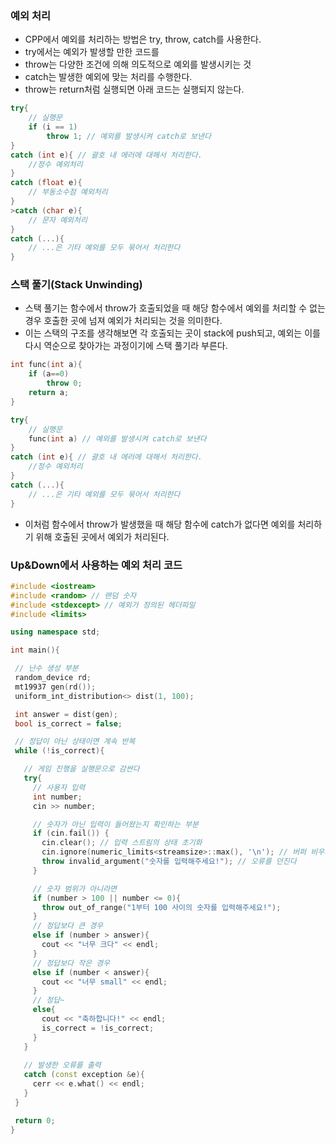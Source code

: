 ### 예외 처리
- CPP에서 예외를 처리하는 방법은 try, throw, catch를 사용한다.
- try에서는 예외가 발생할 만한 코드를
- throw는 다양한 조건에 의해 의도적으로 예외를 발생시키는 것
- catch는 발생한 예외에 맞는 처리를 수행한다.
- throw는 return처럼 실행되면 아래 코드는 실행되지 않는다.
```cpp
try{
	// 실행문
	if (i == 1)
		throw 1; // 예외를 발생시켜 catch로 보낸다
}
catch (int e){ // 괄호 내 에러에 대해서 처리한다.
	//정수 예외처리  
}
catch (float e){
	// 부동소수점 예외처리
}
>catch (char e){
	// 문자 예외처리
}
catch (...){
	// ...은 기타 예외를 모두 묶어서 처리한다
}
```

### 스택 풀기(Stack Unwinding)
- 스택 풀기는 함수에서 throw가 호출되었을 때 해당 함수에서 예외를 처리할 수 없는 경우 호출한 곳에 넘져 예외가 처리되는 것을 의미한다.
- 이는 스택의 구조를 생각해보면 각 호출되는 곳이 stack에 push되고, 예외는 이를 다시 역순으로 찾아가는 과정이기에 스택 풀기라 부른다.
```cpp
int func(int a){
	if (a==0)
		throw 0;
	return a;
}

try{
	// 실행문
	func(int a) // 예외를 발생시켜 catch로 보낸다
}
catch (int e){ // 괄호 내 에러에 대해서 처리한다.
	//정수 예외처리  
}
catch (...){
	// ...은 기타 예외를 모두 묶어서 처리한다
}
```
- 이처럼 함수에서 throw가 발생했을 때 해당 함수에 catch가 없다면 예외를 처리하기 위해 호출된 곳에서 예외가 처리된다.


### Up&Down에서 사용하는 예외 처리 코드 
```cpp
#include <iostream>
#include <random> // 랜덤 숫자 
#include <stdexcept> // 예외가 정의된 헤더파일
#include <limits>

using namespace std;

int main(){

 // 난수 생성 부분
 random_device rd;
 mt19937 gen(rd());
 uniform_int_distribution<> dist(1, 100);

 int answer = dist(gen);
 bool is_correct = false;

 // 정답이 아닌 상태이면 계속 반복
 while (!is_correct){

   // 게임 진행을 실행문으로 감싼다
   try{
     // 사용자 입력
     int number;
     cin >> number;

     // 숫자가 아닌 입력이 들어왔는지 확인하는 부분
     if (cin.fail()) {
       cin.clear(); // 입력 스트림의 상태 초기화
       cin.ignore(numeric_limits<streamsize>::max(), '\n'); // 버퍼 비우기
       throw invalid_argument("숫자를 입력해주세요!"); // 오류를 던진다
     }

     // 숫자 범위가 아니라면
     if (number > 100 || number <= 0){
       throw out_of_range("1부터 100 사이의 숫자를 입력해주세요!");
     }
     // 정답보다 큰 경우
     else if (number > answer){
       cout << "너무 크다" << endl;
     }
     // 정답보다 작은 경우
     else if (number < answer){
       cout << "너무 small" << endl;
     }
     // 정답~
     else{
       cout << "축하합니다!" << endl;
       is_correct = !is_correct;
     }
   }
   
   // 발생한 오류를 출력
   catch (const exception &e){
     cerr << e.what() << endl;
   }
 }

 return 0;
}
```